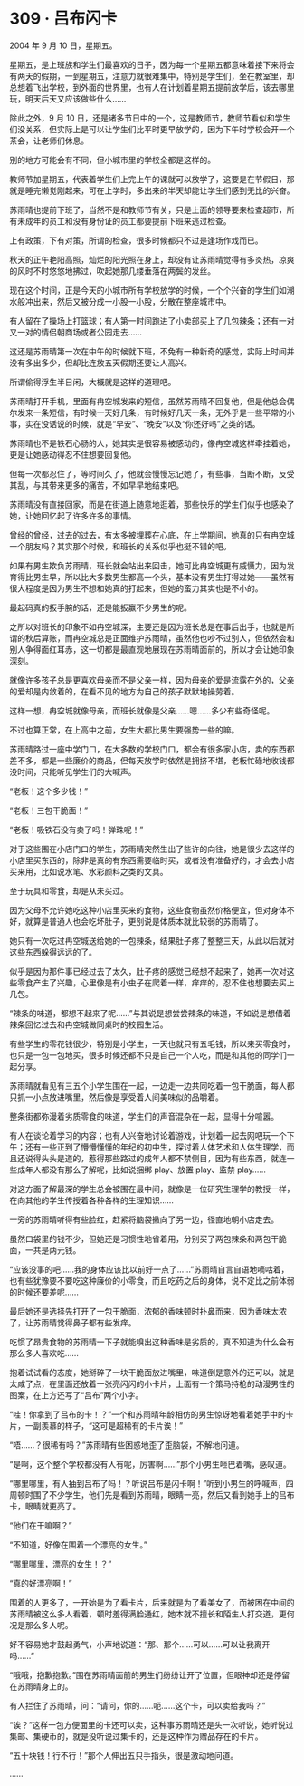 # 309 · 吕布闪卡

2004 年 9 月 10 日，星期五。

星期五，是上班族和学生们最喜欢的日子，因为每一个星期五都意味着接下来将会有两天的假期，一到星期五，注意力就很难集中，特别是学生们，坐在教室里，却总想着飞出学校，到外面的世界里，也有人在计划着星期五提前放学后，该去哪里玩，明天后天又应该做些什么……

除此之外，9 月 10 日，还是诸多节日中的一个，这是教师节，教师节看似和学生们没关系，但实际上是可以让学生们比平时更早放学的，因为下午时学校会开一个茶会，让老师们休息。

别的地方可能会有不同，但小城市里的学校全都是这样的。

教师节加星期五，代表着学生们上完上午的课就可以放学了，这要是在节假日，那就是睡完懒觉刚起来，可在上学时，多出来的半天却能让学生们感到无比的兴奋。

苏雨晴也提前下班了，当然不是和教师节有关，只是上面的领导要来检查超市，所有未成年的员工和没有身份证的员工都要提前下班来逃过检查。

上有政策，下有对策，所谓的检查，很多时候都只不过是逢场作戏而已。

秋天的正午艳阳高照，灿烂的阳光照在身上，却没有让苏雨晴觉得有多炎热，凉爽的风时不时悠悠地拂过，吹起她那几缕垂落在两鬓的发丝。

现在这个时间，正是今天的小城市所有学校放学的时候，一个个兴奋的学生们如潮水般冲出来，然后又被分成一小股一小股，分散在整座城市中。

有人留在了操场上打篮球；有人第一时间跑进了小卖部买上了几包辣条；还有一对又一对的情侣朝商场或者公园走去……

这还是苏雨晴第一次在中午的时候就下班，不免有一种新奇的感觉，实际上时间并没有多出多少，但却比连放五天假期还要让人高兴。

所谓偷得浮生半日闲，大概就是这样的道理吧。

苏雨晴打开手机，里面有冉空城发来的短信，虽然苏雨晴不回复他，但是他总会偶尔发来一条短信，有时候一天好几条，有时候好几天一条，无外乎是一些平常的小事，实在没话说的时候，就是“早安”、“晚安”以及“你还好吗”之类的话。

苏雨晴也不是铁石心肠的人，她其实是很容易被感动的，像冉空城这样牵挂着她，更是让她感动得忍不住想要回复他。

但每一次都忍住了，等时间久了，他就会慢慢忘记她了，有些事，当断不断，反受其乱，与其带来更多的痛苦，不如早早地结束吧。

苏雨晴没有直接回家，而是在街道上随意地逛着，那些快乐的学生们似乎也感染了她，让她回忆起了许多许多的事情。

曾经的曾经，过去的过去，有太多被埋葬在心底，在上学期间，她真的只有冉空城一个朋友吗？其实那个时候，和班长的关系似乎也挺不错的吧。

如果有男生欺负苏雨晴，班长就会站出来回击，她可比冉空城更有威慑力，因为发育得比男生早，所以比大多数男生都高一个头，基本没有男生打得过她——虽然有很大程度是因为男生不想和她真的打起来，但她的蛮力其实也是不小的。

最起码真的扳手腕的话，还是能扳赢不少男生的呢。

之所以对班长的印象不如冉空城深，主要还是因为班长总是在事后出手，也就是所谓的秋后算账，而冉空城总是正面维护苏雨晴，虽然他也吵不过别人，但依然会和别人争得面红耳赤，这一切都是最直观地展现在苏雨晴面前的，所以才会让她印象深刻。

就像许多孩子总是更喜欢母亲而不是父亲一样，因为母亲的爱是流露在外的，父亲的爱却是内敛着的，在看不见的地方为自己的孩子默默地操劳着。

这样一想，冉空城就像母亲，而班长就像是父亲……嗯……多少有些奇怪呢。

不过也算正常，在上高中之前，女生大都比男生要强势一些的嘛。

苏雨晴路过一座中学门口，在大多数的学校门口，都会有很多家小店，卖的东西都差不多，都是一些廉价的商品，但每天放学时依然是拥挤不堪，老板忙碌地收钱都没时间，只能听见学生们的大喊声。

“老板！这个多少钱！”

“老板！三包干脆面！”

“老板！吸铁石没有卖了吗！弹珠呢！”

对于这些围在小店门口的学生，苏雨晴突然生出了些许的向往，她是很少去这样的小店里买东西的，除非是真的有东西需要临时买，或者没有准备好的，才会去小店买来用，比如说水笔、水彩颜料之类的文具。

至于玩具和零食，却是从未买过。

因为父母不允许她吃这种小店里买来的食物，这些食物虽然价格便宜，但对身体不好，就算是普通人也会吃坏肚子，更别说是体质本就比较弱的苏雨晴了。

她只有一次吃过冉空城送给她的一包辣条，结果肚子疼了整整三天，从此以后就对这些东西躲得远远的了。

似乎是因为那件事已经过去了太久，肚子疼的感觉已经想不起来了，她再一次对这些零食产生了兴趣，心里像是有小虫子在爬着一样，痒痒的，忍不住也想要去买上几包。

“辣条的味道，都想不起来了呢……”与其说是想尝尝辣条的味道，不如说是想借着辣条回忆过去和冉空城做同桌时的校园生活。

有些学生的零花钱很少，特别是小学生，一天也就只有五毛钱，所以来买零食时，也只是一包一包地买，很多时候还都不只是自己一个人吃，而是和其他的同学们一起分享。

苏雨晴就看见有三五个小学生围在一起，一边走一边共同吃着一包干脆面，每人都只抓一小点放进嘴里，然后像是享受着人间美味似的品嚼着。

整条街都弥漫着劣质零食的味道，学生们的声音混杂在一起，显得十分喧嚣。

有人在谈论着学习的内容；也有人兴奋地讨论着游戏，计划着一起去网吧玩一个下午；还有一些正到了懵懵懂懂的年纪的初中生，探讨着人体艺术和人体生理学，而且还说得头头是道的，惹得那些路过的成年人都不禁侧目，因为有些东西，就连一些成年人都没有那么了解呢，比如说捆绑 play、放置 play、监禁 play……

对这方面了解最深的学生总会被围在最中间，就像是一位研究生理学的教授一样，在向其他的学生传授着各种各样的生理知识……

一旁的苏雨晴听得有些脸红，赶紧将脑袋撇向了另一边，径直地朝小店走去。

虽然口袋里的钱不少，但她还是习惯性地省着用，分别买了两包辣条和两包干脆面，一共是两元钱。

“应该没事的吧……我的身体应该比以前好一点了……”苏雨晴自言自语地嘀咕着，也有些犹豫要不要吃这种廉价的小零食，而且吃药之后的身体，说不定比之前体弱的时候还要差呢……

最后她还是选择先打开了一包干脆面，浓郁的香味顿时扑鼻而来，因为香味太浓了，让苏雨晴觉得鼻子都有些发痒。

吃惯了昂贵食物的苏雨晴一下子就能嗅出这种香味是劣质的，真不知道为什么会有那么多人喜欢吃……

抱着试试看的态度，她掰碎了一块干脆面放进嘴里，味道倒是意外的还可以，就是太咸了点，在里面还放着一张亮闪闪的小卡片，上面有一个策马持枪的动漫男性的图案，在上方还写了“吕布”两个小字。

“哇！你拿到了吕布的卡！？”一个和苏雨晴年龄相仿的男生惊讶地看着她手中的卡片，一副羡慕的样子，“这可是超稀有的卡片诶！”

“唔……？很稀有吗？”苏雨晴有些困惑地歪了歪脑袋，不解地问道。

“是啊，这个整个学校都没有人有呢，厉害啊……”那个小男生咂巴着嘴，感叹道。

“哪里哪里，有人抽到吕布了吗！？听说吕布是闪卡啊！”听到小男生的呼喊声，四周顿时围了不少学生，他们先是看到苏雨晴，眼睛一亮，然后又看到她手上的吕布卡，眼睛就更亮了。

“他们在干嘛啊？”

“不知道，好像在围着一个漂亮的女生。”

“哪里哪里，漂亮的女生！？”

“真的好漂亮啊！”

围着的人更多了，一开始是为了看卡片，后来就是为了看美女了，而被困在中间的苏雨晴被这么多人看着，顿时羞得满脸通红，她本就不擅长和陌生人打交道，更何况是那么多人呢。

好不容易她才鼓起勇气，小声地说道：“那、那个……可以……可以让我离开吗……”

“哦哦，抱歉抱歉。”围在苏雨晴面前的男生们纷纷让开了位置，但眼神却还是停留在苏雨晴身上的。

有人拦住了苏雨晴，问：“请问，你的……呃……这个卡，可以卖给我吗？”

“诶？”这样一包方便面里的卡还可以卖，这种事苏雨晴还是头一次听说，她听说过集邮、集硬币的，就是没听说过集卡的，还是这种作为赠品存在的卡片。

“五十块钱！行不行！”那个人伸出五只手指头，很是激动地问道。

……
